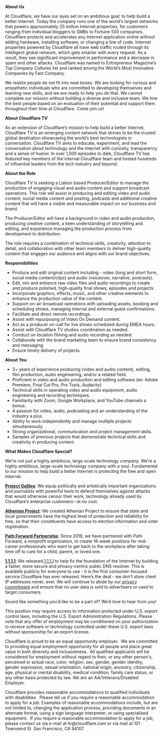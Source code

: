 <div class="content-intro">
	<div><strong>About Us</strong></div>
	<div>
		<p><span style="font-weight: 400;">At Cloudflare, we have our eyes set on an ambitious goal: to help build a better Internet. Today the company runs one of the world’s largest networks that powers approximately 25 million Internet properties, for customers ranging from individual bloggers to SMBs to Fortune 500 companies. Cloudflare protects and accelerates any Internet application online without adding hardware, installing software, or changing a line of code. Internet properties powered by Cloudflare all have web traffic routed through its intelligent global network, which gets smarter with every request. As a result, they see significant improvement in performance and a decrease in spam and other attacks. Cloudflare was named to Entrepreneur Magazine’s Top Company Cultures list and ranked among the World’s Most Innovative Companies by Fast Company.</span><span style="font-weight: 400;">&nbsp;</span></p>
		<p><span style="font-weight: 400;">We realize people do not fit into neat boxes. We are looking for curious and empathetic individuals who are committed to developing themselves and learning new skills, and we are ready to help you do that. We cannot complete our mission without building a diverse and inclusive team. We hire the best people based on an evaluation of their potential and support them throughout their time at Cloudflare. Come join us!&nbsp;</span></p>
	</div>
</div>
<p><strong>About Cloudflare TV&nbsp;</strong></p>
<p><span style="font-weight: 400;">As an extension of Cloudflare’s mission to help build a better Internet, Cloudflare TV is an emerging content network that strives to be the trusted global destination showcasing the world’s best technologists in conversation. Cloudflare TV aims to educate, experiment, and lead the conversation about technology and the Internet with curiosity, transparency and a sense of humor. In over 1,500 episodes to date, Cloudflare TV has featured key members of the internal Cloudflare team and hosted hundreds of influential leaders from the tech industry and beyond.</span></p>
<p><strong>About the Role</strong></p>
<p><span style="font-weight: 400;">Cloudflare TV is seeking a Lisbon based Producer/Editor to manage the production of engaging visual and audio content and support broadcast operations. This role will assist in producing and editing video and audio content, social media content and posting, podcasts and additional creative content that will have a visible and measurable impact on our business and brand.&nbsp;&nbsp;</span></p>
<p><span style="font-weight: 400;">The Producer/Editor will have a background in video and audio production, producing creative content, a keen understanding of storytelling and editing, and experience managing the production process from development to distribution.&nbsp;</span></p>
<p><span style="font-weight: 400;">The role requires a combination of technical skills, creativity, attention to detail, and collaboration with other team members to deliver high-quality content that engages our audience and aligns with our brand objectives.&nbsp;</span></p>
<p><strong>Responsibilities</strong></p>
<ul>
	<li style="font-weight: 400;"><span style="font-weight: 400;">Produce and edit original content including - video (long and short form, social media content/clips) and audio (voiceover, narrative, podcasts).&nbsp;</span></li>
	<li style="font-weight: 400;"><span style="font-weight: 400;">Edit, mix and enhance raw video files and audio recordings to create and produce polished, high-quality final shows, episodes and projects.</span></li>
	<li style="font-weight: 400;"><span style="font-weight: 400;">Incorporate graphics, effects, music, and other creative elements to enhance the production value of the content.</span></li>
	<li style="font-weight: 400;"><span style="font-weight: 400;">Support on-air broadcast operations with uploading assets, booking and scheduling shows, managing internal and external guest confirmations.&nbsp;&nbsp;</span></li>
	<li style="font-weight: 400;"><span style="font-weight: 400;">Facilitate and direct remote recordings.</span><span style="font-weight: 400;">&nbsp;</span></li>
	<li style="font-weight: 400;"><span style="font-weight: 400;">Assist with repurposing of Video On Demand content.&nbsp;</span></li>
	<li style="font-weight: 400;"><span style="font-weight: 400;">Act as a producer on-call for live shows scheduled during EMEA hours.&nbsp;</span></li>
	<li style="font-weight: 400;"><span style="font-weight: 400;">Assist with Cloudflare TV studios coordination as needed.</span></li>
	<li style="font-weight: 400;"><span style="font-weight: 400;">Conduct on location filming and audio recording as needed.&nbsp;</span></li>
	<li style="font-weight: 400;"><span style="font-weight: 400;">Collaborate with the brand marketing team to ensure brand consistency and messaging.</span></li>
	<li style="font-weight: 400;"><span style="font-weight: 400;">Ensure timely delivery of projects.&nbsp;</span></li>
</ul>
<p><strong>About You </strong><span style="font-weight: 400;">&nbsp;</span></p>
<ul>
	<li style="font-weight: 400;"><span style="font-weight: 400;">3+ years of experience producing (video and audio content), editing, film production, audio engineering, and/or a related field.</span></li>
	<li style="font-weight: 400;"><span style="font-weight: 400;">Proficient in video and audio production and editing software (ex: Adobe Premiere, Final Cut Pro, Pro Tools, Audacity)</span></li>
	<li style="font-weight: 400;"><span style="font-weight: 400;">Technical skills in operating video and audio equipment, audio engineering and recording techniques.</span></li>
	<li style="font-weight: 400;"><span style="font-weight: 400;">Familiarity with Zoom, Google Workplace, and YouTube channels a bonus.</span></li>
	<li style="font-weight: 400;"><span style="font-weight: 400;">A passion for video, audio, podcasting and an understanding of the industry a plus.</span></li>
	<li style="font-weight: 400;"><span style="font-weight: 400;">Ability to work independently and manage multiple projects simultaneously.</span></li>
	<li style="font-weight: 400;"><span style="font-weight: 400;">Strong organizational, communication and project management skills.</span></li>
	<li style="font-weight: 400;"><span style="font-weight: 400;">Samples of previous projects that demonstrate technical skills and creativity in producing content.</span></li>
</ul>
<div class="content-conclusion">
	<p><strong>What Makes Cloudflare Special?</strong></p>
	<p><span style="font-weight: 400;">We’re not just a highly ambitious, large-scale technology company. We’re a highly ambitious, large-scale technology company with a soul. Fundamental to our mission to help build a better Internet is protecting the free and open Internet.</span></p>
	<p><a href="https://blog.cloudflare.com/protecting-free-expression-online/"><strong>Project Galileo</strong></a><span style="font-weight: 400;">: We equip politically and artistically important organizations and journalists with powerful tools to defend themselves against attacks that would otherwise censor their work, technology already used by Cloudflare’s enterprise customers--at no cost.</span></p>
	<p><strong><a href="https://www.cloudflare.com/athenian/">Athenian Project</a></strong><span style="font-weight: 400;">: We created Athenian Project to ensure that state and local governments have the highest level of protection and reliability for free, so that their constituents have access to election information and voter registration.</span></p>
	<p><a href="https://blog.cloudflare.com/tag/path-forward/"><strong>Path Forward Partnership</strong></a><span style="font-weight: 400;">: Since 2016, we have partnered with Path Forward, a nonprofit organization, to create 16-week positions for mid-career professionals who want to get back to the workplace after taking time off to care for a child, parent, or loved one.</span></p>
	<p><a href="https://1.1.1.1/"><strong>1.1.1.1</strong></a><span style="font-weight: 400;">: We released</span><a href="https://1.1.1.1/"> <span style="font-weight: 400;">1.1.1.1</span></a><span style="font-weight: 400;"> to help fix the foundation of the Internet by building a faster, more secure and privacy-centric public DNS resolver. This is available publicly for everyone to use - it is the first consumer-focused service Cloudflare has ever released. Here’s the deal - we don’t store client IP addresses never, ever. We will continue to abide by our</span><a href="https://developers.cloudflare.com/1.1.1.1/privacy/public-dns-resolver"> privacy commitment</a><span style="font-weight: 400;"> and ensure that no user data is sold to advertisers or used to target consumers.</span></p>
	<p><span style="font-weight: 400;">Sound like something you’d like to be a part of? We’d love to hear from you!</span></p>
	<p><span style="font-weight: 400;">This position may require access to information protected under U.S. export control laws, including the U.S. Export Administration Regulations. Please note that any offer of employment may be conditioned on your authorization to receive software or technology controlled under these U.S. export laws without sponsorship for an export license.</span></p>
	<p><span style="font-weight: 400;">Cloudflare is proud to be an equal opportunity employer. &nbsp;We are committed to providing equal employment opportunity for all people and place great value in both diversity and inclusiveness. &nbsp;All qualified applicants will be considered for employment without regard to their, or any other person's, perceived or actual</span> <span style="font-weight: 400;">race, color, religion, sex, gender, gender identity, gender expression, sexual orientation, national origin, ancestry, citizenship, age, physical or mental disability, medical condition, family care status, or any other basis protected by law. </span><span style="font-weight: 400;">We are an AA/Veterans/Disabled Employer.</span></p>
	<p><span style="font-weight: 400;">Cloudflare provides reasonable accommodations to qualified individuals with disabilities. &nbsp;Please tell us if you require a reasonable accommodation to apply for a job. Examples of reasonable accommodations include, but are not limited to, changing the application process, providing documents in an alternate format, using a sign language interpreter, or using specialized equipment. &nbsp;If you require a reasonable accommodation to apply for a job, please contact us via e-mail at </span><span style="font-weight: 400;">hr@cloudflare.com</span><span style="font-weight: 400;"> or via mail at 101 Townsend St. San Francisco, CA 94107.</span></p>
</div>